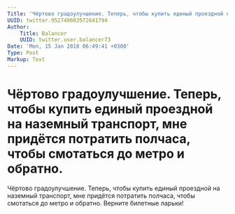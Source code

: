 ```yaml
---
Title: 'Чёртово градоулучшение. Теперь, чтобы купить единый проездной на наземный транспорт, мне придётся потратить полчаса, чтобы смотаться до метро и обратно.'
UUID: twitter.952749603572641794
Author:
    Title: Balancer
    UUID: twitter.user.balancer73
Date: 'Mon, 15 Jan 2018 06:49:41 +0300'
Type: Post
Markup: Text
---
```


# Чёртово градоулучшение. Теперь, чтобы купить единый проездной на наземный транспорт, мне придётся потратить полчаса, чтобы смотаться до метро и обратно.

Чёртово градоулучшение. Теперь, чтобы купить единый
проездной на наземный транспорт, мне придётся потратить
полчаса, чтобы смотаться до метро и обратно. Верните
билетные ларьки!